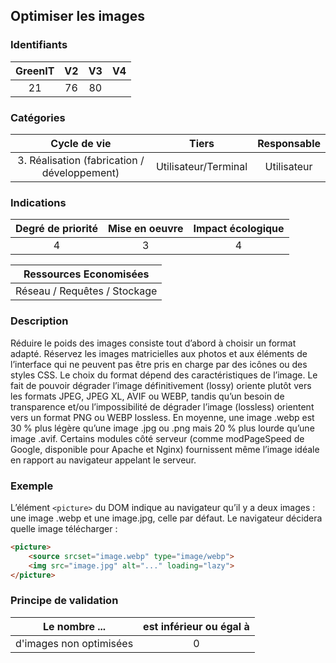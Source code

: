 ## Optimiser les images

### Identifiants
| GreenIT |  V2  |  V3  |  V4  |
|:-------:|:----:|:----:|:----:|
|  21     | 76   |  80  |      |

### Catégories

| Cycle de vie |  Tiers  |  Responsable  |
|:---------:|:----:|:----:|
| 3. Réalisation (fabrication / développement) | Utilisateur/Terminal | Utilisateur |

### Indications

| Degré de priorité |      Mise en oeuvre       |  Impact écologique    |
|:-------------------:|:-------------------------:|:---------------------:|
| 4 | 3 | 4 |

|Ressources Economisées                                      |
|:----------------------------------------------------------:|
| Réseau / Requêtes /  Stockage |

### Description
Réduire le poids des images consiste tout d’abord à choisir un format adapté. Réservez les images matricielles aux photos et aux éléments de l’interface qui ne peuvent pas être pris en charge par des icônes ou des styles CSS.
Le choix du format dépend des caractéristiques de l’image. Le fait de pouvoir dégrader l’image définitivement (lossy) oriente plutôt vers les formats JPEG, JPEG XL, AVIF ou WEBP, tandis qu’un besoin de transparence et/ou l’impossibilité de dégrader l’image (lossless) orientent vers un format PNG ou WEBP lossless.
En moyenne, une image .webp est 30 % plus légère qu’une image .jpg ou .png mais 20 % plus lourde qu’une image .avif.
Certains modules côté serveur (comme modPageSpeed de Google, disponible pour Apache et Nginx) fournissent même l’image idéale en rapport au navigateur appelant le serveur.

### Exemple
L’élément `<picture>` du DOM indique au navigateur qu’il y a deux images : une image .webp et une image.jpg, celle par défaut. Le navigateur décidera quelle image télécharger :

```html
<picture>
    <source srcset="image.webp" type="image/webp">
    <img src="image.jpg" alt="..." loading="lazy">
</picture>
```

### Principe de validation

| Le nombre ...     | est inférieur ou égal à   |  
|-------------------|:-------------------------:|
| d'images non optimisées  | 0  |
